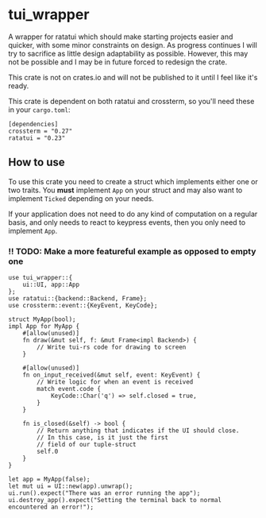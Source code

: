 # tui_wrapper
A wrapper for ratatui which should make starting projects easier and quicker, with some minor constraints on design. As progress continues I will try to sacrifice as little design adaptability as possible. However, this may not be possible and I may be in future forced to redesign the crate. 

This crate is not on crates.io and will not be published to it until I feel like it's ready.

This crate is dependent on both ratatui and crossterm, so you'll need these in your `cargo.toml`:
```
[dependencies]
crossterm = "0.27"
ratatui = "0.23"
```

## How to use
To use this crate you need to create a struct which implements either one or two traits.
You **must** implement `App` on your struct and may also want to implement `Ticked` depending on your needs.

If your application does not need to do any kind of computation on a regular basis, and only needs to react 
to keypress events, then you only need to implement `App`.

### !! TODO: Make a more featureful example as opposed to empty one

```
use tui_wrapper::{
    ui::UI, app::App
};
use ratatui::{backend::Backend, Frame};
use crossterm::event::{KeyEvent, KeyCode};

struct MyApp(bool);
impl App for MyApp {
    #[allow(unused)]
    fn draw(&mut self, f: &mut Frame<impl Backend>) {
        // Write tui-rs code for drawing to screen
    }

    #[allow(unused)]
    fn on_input_received(&mut self, event: KeyEvent) {
        // Write logic for when an event is received
        match event.code {
            KeyCode::Char('q') => self.closed = true,
        }
    }
        
    fn is_closed(&self) -> bool {
        // Return anything that indicates if the UI should close.
        // In this case, is it just the first
        // field of our tuple-struct
        self.0 
    }
}
    
let app = MyApp(false);
let mut ui = UI::new(app).unwrap();
ui.run().expect("There was an error running the app");
ui.destroy_app().expect("Setting the terminal back to normal encountered an error!");